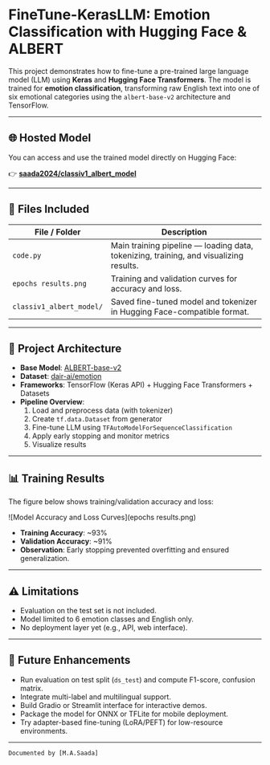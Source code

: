 # FineTune-KerasLLM: Emotion Classification with Hugging Face & ALBERT

This project demonstrates how to fine-tune a pre-trained large language model (LLM) using **Keras** and **Hugging Face Transformers**. The model is trained for **emotion classification**, transforming raw English text into one of six emotional categories using the `albert-base-v2` architecture and TensorFlow.

---

## 🌐 Hosted Model

You can access and use the trained model directly on Hugging Face:

👉 **[saada2024/classiv1_albert_model](https://huggingface.co/saada2024/classiv1_albert_model)**

---

## 📁 Files Included

| File / Folder                | Description                                                   |
|-----------------------------|---------------------------------------------------------------|
| `code.py`                   | Main training pipeline — loading data, tokenizing, training, and visualizing results. |
| `epochs results.png`        | Training and validation curves for accuracy and loss.         |
| `classiv1_albert_model/`    | Saved fine-tuned model and tokenizer in Hugging Face-compatible format. |

---

## 🧠 Project Architecture

- **Base Model**: [ALBERT-base-v2](https://huggingface.co/albert-base-v2)
- **Dataset**: [dair-ai/emotion](https://huggingface.co/datasets/dair-ai/emotion)
- **Frameworks**: TensorFlow (Keras API) + Hugging Face Transformers + Datasets
- **Pipeline Overview**:
  1. Load and preprocess data (with tokenizer)
  2. Create `tf.data.Dataset` from generator
  3. Fine-tune LLM using `TFAutoModelForSequenceClassification`
  4. Apply early stopping and monitor metrics
  5. Visualize results

---

## 📊 Training Results

The figure below shows training/validation accuracy and loss:

![Model Accuracy and Loss Curves](epochs results.png)

- **Training Accuracy**: ~93%  
- **Validation Accuracy**: ~91%  
- **Observation**: Early stopping prevented overfitting and ensured generalization.

---

## ⚠️ Limitations

- Evaluation on the test set is not included.
- Model limited to 6 emotion classes and English only.
- No deployment layer yet (e.g., API, web interface).



---

## 🔧 Future Enhancements

- Run evaluation on test split (`ds_test`) and compute F1-score, confusion matrix.
- Integrate multi-label and multilingual support.
- Build Gradio or Streamlit interface for interactive demos.
- Package the model for ONNX or TFLite for mobile deployment.
- Try adapter-based fine-tuning (LoRA/PEFT) for low-resource environments.

---

`Documented by [M.A.Saada]`
